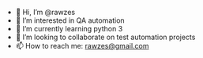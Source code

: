 - 👋 Hi, I’m @rawzes
- 👀 I’m interested in QA automation
- 🌱 I’m currently learning python 3
- 💞️ I’m looking to collaborate on test automation projects
- 📫 How to reach me: rawzes@gmail.com

<!---
rawzes/rawzes is a ✨ special ✨ repository because its `README.md` (this file) appears on your GitHub profile.
You can click the Preview link to take a look at your changes.
--->
